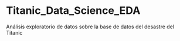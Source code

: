 # Titanic_Data_Science_EDA
Análisis exploratorio de datos sobre la base de datos del desastre del Titanic 
